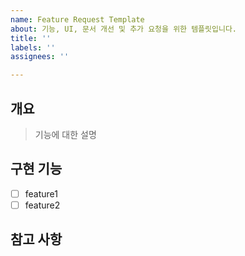 ```yaml
---
name: Feature Request Template
about: 기능, UI, 문서 개선 및 추가 요청을 위한 템플릿입니다.
title: ''
labels: ''
assignees: ''

---
```


## 개요
> 기능에 대한 설명

## 구현 기능
- [ ] feature1
- [ ] feature2

## 참고 사항
